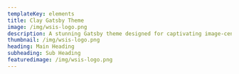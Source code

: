 ```yaml
---
templateKey: elements
title: Clay Gatsby Theme 
image: /img/wsis-logo.png
description: A stunning Gatsby theme designed for captivating image-centric websites, perfect for photographers, portfolios, and blogs.
thumbnail: /img/wsis-logo.png
heading: Main Heading
subheading: Sub Heading
featuredimage: /img/wsis-logo.png
---
```


